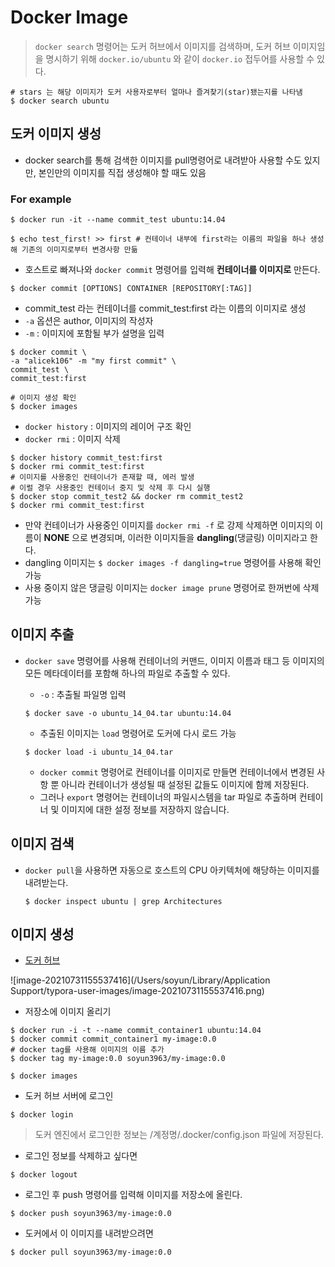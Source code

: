 # Docker Image

> `docker search` 명령어는 도커 허브에서 이미지를 검색하며, 도커 허브 이미지임을 명시하기 위해 `docker.io/ubuntu` 와 같이 `docker.io` 접두어를 사용할 수 있다.

```shell
# stars 는 해당 이미지가 도커 사용자로부터 얼마나 즐겨찾기(star)됐는지를 나타냄
$ docker search ubuntu

```

## 도커 이미지 생성

* docker search를 통해 검색한 이미지를 pull명령어로 내려받아 사용할 수도 있지만, 본인만의 이미지를 직접 생성해야 할 때도 있음

### For example

```shell
$ docker run -it --name commit_test ubuntu:14.04

$ echo test_first! >> first # 컨테이너 내부에 first라는 이름의 파일을 하나 생성해 기존의 이미지로부터 변경사항 만듦
```

* 호스트로 빠져나와 `docker commit` 명령어를 입력해 **컨테이너를 이미지로** 만든다.

```shell
$ docker commit [OPTIONS] CONTAINER [REPOSITORY[:TAG]]
```

* commit_test 라는 컨테이너를 commit_test:first 라는 이름의 이미지로 생성
* `-a` 옵션은 author, 이미지의 작성자
* `-m` : 이미지에 포함될 부가 설명을 입력

```shell
$ docker commit \
-a "alicek106" -m "my first commit" \ 
commit_test \
commit_test:first

# 이미지 생성 확인
$ docker images
```

* `docker history` : 이미지의 레이어 구조 확인
* `docker rmi` : 이미지 삭제

```shell
$ docker history commit_test:first
$ docker rmi commit_test:first
# 이미지를 사용중인 컨테이너가 존재할 때, 에러 발생
# 이럴 경우 사용중인 컨테이너 중지 및 삭제 후 다시 실행
$ docker stop commit_test2 && docker rm commit_test2
$ docker rmi commit_test:first
```

* 만약 컨테이너가 사용중인 이미지를 `docker rmi -f` 로 강제 삭제하면 이미지의 이름이 **NONE** 으로 변경되며, 이러한 이미지들을 **dangling**(댕글링) 이미지라고 한다.
* dangling 이미지는 `$ docker images -f dangling=true` 명령어를 사용해 확인 가능
* 사용 중이지 않은 댕글링 이미지는 `docker image prune` 명령어로 한꺼번에 삭제 가능

## 이미지 추출

* `docker save` 명령어를 사용해 컨테이너의 커맨드, 이미지 이름과 태그 등 이미지의 모든 메타데이터를 포함해 하나의 파일로 추출할 수 있다.

  * `-o` : 추출될 파일명 입력

  ```shell
  $ docker save -o ubuntu_14_04.tar ubuntu:14.04
  ```

  * 추출된 이미지는 `load` 명령어로 도커에 다시 로드 가능

  ```shell
  $ docker load -i ubuntu_14_04.tar
  ```

  * `docker commit` 명령어로 컨테이너를 이미지로 만들면 컨테이너에서 변경된 사항 뿐 아니라 컨테이너가 생성될 때 설정된 값들도 이미지에 함께 저장된다.
  * 그러나 `export` 명령어는 컨테이너의 파일시스템을 tar 파일로 추출하며 컨테이너 및 이미지에 대한 설정 정보를 저장하지 않습니다.

## 이미지 검색

* `docker pull`을 사용하면 자동으로 호스트의 CPU 아키텍처에 해당하는 이미지를 내려받는다.

  ```shell
  $ docker inspect ubuntu | grep Architectures 
  ```



## 이미지 생성

* [도커 허브](https://hub.docker.com)

![image-20210731155537416](/Users/soyun/Library/Application Support/typora-user-images/image-20210731155537416.png)

* 저장소에 이미지 올리기

```shell
$ docker run -i -t --name commit_container1 ubuntu:14.04
$ docker commit commit_container1 my-image:0.0
# docker tag를 사용해 이미지의 이름 추가
$ docker tag my-image:0.0 soyun3963/my-image:0.0

$ docker images
```

* 도커 허브 서버에 로그인

```shell
$ docker login
```

> 도커 엔진에서 로그인한 정보는 /계정명/.docker/config.json 파일에 저장된다.

* 로그인 정보를 삭제하고 싶다면

```shell
$ docker logout
```

* 로그인 후 push 명령어를 입력해 이미지를 저장소에 올린다.

```shell
$ docker push soyun3963/my-image:0.0
```

* 도커에서 이 이미지를 내려받으려면 

```shell
$ docker pull soyun3963/my-image:0.0
```

